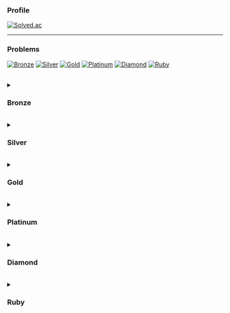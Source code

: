 ### Profile
[![Solved.ac](http://mazassumnida.wtf/api/v2/generate_badge?boj=btte02)](https://solved.ac/btte02)

---

### Problems
    
[![Bronze](https://img.shields.io/badge/-Bronze-AD5600?style=for-the-badge)](#Bronze)
[![Silver](https://img.shields.io/badge/-Silver-435F7A?style=for-the-badge)](#Silver)
[![Gold](https://img.shields.io/badge/-Gold-EC9A00?style=for-the-badge)](#Gold)
[![Platinum](https://img.shields.io/badge/-Platinum-27E2A4?style=for-the-badge)](#Platinum)
[![Diamond](https://img.shields.io/badge/-Diamond-00B4FC?style=for-the-badge)](#Diamond)
[![Ruby](https://img.shields.io/badge/-Ruby-FF0062?style=for-the-badge)](#Ruby)

<br>

<details>
<summary><h3>Bronze</h3></summary>

[![V](https://img.shields.io/badge/V-(13_/_98)-FFFFFF?style=for-the-badge&labelColor=BA2E09)](https://solved.ac/problems/level/1)
 
| # | 제목 | 언어 |
|:-:|-|:-:|
|1000|[A+B]("https://www.acmicpc.net/problem/1000")|[C++17](https://github.com/Knabin/Baekjoon/blob/master/Bronze-5/1000.cpp)|
|1001|[A-B]("https://www.acmicpc.net/problem/1001")|[C++17](https://github.com/Knabin/Baekjoon/blob/master/Bronze-5/1001.cpp)|
|1008|[A/B]("https://www.acmicpc.net/problem/1008")|[C++17](https://github.com/Knabin/Baekjoon/blob/master/Bronze-5/1008.cpp)|
|1550|[16진수]("https://www.acmicpc.net/problem/1550")|[C++17](https://github.com/Knabin/Baekjoon/blob/master/Bronze-5/1550.cpp)|
|2420|[사파리월드]("https://www.acmicpc.net/problem/2420")|[C++17](https://github.com/Knabin/Baekjoon/blob/master/Bronze-5/2420.cpp)|
|2438|[별 찍기 - 1]("https://www.acmicpc.net/problem/2438")|[C++17](https://github.com/Knabin/Baekjoon/blob/master/Bronze-5/2438.cpp)|
|2475|[검증수]("https://www.acmicpc.net/problem/2475")|[C++17](https://github.com/Knabin/Baekjoon/blob/master/Bronze-5/2475.cpp)|
|2557|[Hello World]("https://www.acmicpc.net/problem/2557")|[C++17](https://github.com/Knabin/Baekjoon/blob/master/Bronze-5/2557.cpp)|
|2558|[A+B - 2]("https://www.acmicpc.net/problem/2558")|[C++17](https://github.com/Knabin/Baekjoon/blob/master/Bronze-5/2558.cpp)|
|2738|[행렬 덧셈]("https://www.acmicpc.net/problem/2738")|[C++17](https://github.com/Knabin/Baekjoon/blob/master/Bronze-5/2738.cpp)|
|2743|[단어 길이 재기]("https://www.acmicpc.net/problem/2743")|[C++17](https://github.com/Knabin/Baekjoon/blob/master/Bronze-5/2743.cpp)|
|8393|[합]("https://www.acmicpc.net/problem/8393")|[C++17](https://github.com/Knabin/Baekjoon/blob/master/Bronze-5/8393.cpp)|
|11654|[아스키 코드]("https://www.acmicpc.net/problem/11654")|[C++17](https://github.com/Knabin/Baekjoon/blob/master/Bronze-5/11654.cpp)|

[![IV](https://img.shields.io/badge/IV-(1_/_122)-FFFFFF?style=for-the-badge&labelColor=C44C0A)](https://solved.ac/problems/level/2)
| # | 제목 | 언어 |
|:-:|-|:-:|
|10808|[알파벳 개수]("https://www.acmicpc.net/problem/10808")|[C++17](https://github.com/Knabin/Baekjoon/blob/master/Bronze-4/10808.cpp)|

[![III](https://img.shields.io/badge/III-(1_/_409)-FFFFFF?style=for-the-badge&labelColor=AD5600)](https://solved.ac/problems/level/3)
| # | 제목 | 언어 |
|:-:|-|:-:|
|1085|[직사각형에서 탈출]("https://www.acmicpc.net/problem/1085")|[C++17](https://github.com/Knabin/Baekjoon/blob/master/Bronze-3/1085.cpp)|

[![II](https://img.shields.io/badge/II-(8_/_797)-FFFFFF?style=for-the-badge&labelColor=C47F0A)](https://solved.ac/problems/level/4)
| # | 제목 | 언어 |
|:-:|-|:-:|
|1152|[단어의 개수]("https://www.acmicpc.net/problem/1152")|[C++17](https://github.com/Knabin/Baekjoon/blob/master/Bronze-2/1152.cpp)|
|1159|[농구 경기]("https://www.acmicpc.net/problem/1159")|[C++17](https://github.com/Knabin/Baekjoon/blob/master/Bronze-2/1159.cpp)|
|2675|[문자열 반복]("https://www.acmicpc.net/problem/2675")|[C++17](https://github.com/Knabin/Baekjoon/blob/master/Bronze-2/2675.cpp)|
|2908|[상수]("https://www.acmicpc.net/problem/2908")|[C++17](https://github.com/Knabin/Baekjoon/blob/master/Bronze-2/2908.cpp)|
|2920|[음계]("https://www.acmicpc.net/problem/2920")|[C++17](https://github.com/Knabin/Baekjoon/blob/master/Bronze-2/2920.cpp)|
|2979|[트럭 주차]("https://www.acmicpc.net/problem/2979")|[C++17](https://github.com/Knabin/Baekjoon/blob/master/Bronze-2/2979.cpp)|
|10809|[알파벳 찾기]("https://www.acmicpc.net/problem/10809")|[C++17](https://github.com/Knabin/Baekjoon/blob/master/Bronze-2/10809.cpp)|
|11720|[숫자의 합]("https://www.acmicpc.net/problem/11720")|[C++17](https://github.com/Knabin/Baekjoon/blob/master/Bronze-2/11720.cpp)|

[![I](https://img.shields.io/badge/I-(7_/_601)-FFFFFF?style=for-the-badge&labelColor=BA8A09)](https://solved.ac/problems/level/5)
| # | 제목 | 언어 |
|:-:|-|:-:|
|1157|[단어 공부]("https://www.acmicpc.net/problem/1157")|[C++17](https://github.com/Knabin/Baekjoon/blob/master/Bronze-1/1157.cpp)|
|1193|[분수찾기]("https://www.acmicpc.net/problem/1193")|[C++17](https://github.com/Knabin/Baekjoon/blob/master/Bronze-1/1193.cpp)|
|1259|[팰린드롬수]("https://www.acmicpc.net/problem/1259")|[C++17](https://github.com/Knabin/Baekjoon/blob/master/Bronze-1/1259.cpp)|
|2309|[일곱 난쟁이]("https://www.acmicpc.net/problem/2309")|[C++17](https://github.com/Knabin/Baekjoon/blob/master/Bronze-1/2309.cpp)|
|10988|[팰린드롬인지 확인하기]("https://www.acmicpc.net/problem/10988")|[C++17](https://github.com/Knabin/Baekjoon/blob/master/Bronze-1/10988.cpp)|
|11050|[이항 계수 1]("https://www.acmicpc.net/problem/11050")|[C++17](https://github.com/Knabin/Baekjoon/blob/master/Bronze-1/11050.cpp)|
|11655|[ROT13]("https://www.acmicpc.net/problem/11655")|[C++17](https://github.com/Knabin/Baekjoon/blob/master/Bronze-1/11655.cpp)|

</details>

<br>

<details>
<summary><h3>Silver</h3></summary> 

[![V](https://img.shields.io/badge/V-(3_/_559)-FFFFFF?style=for-the-badge&labelColor=444487)](https://solved.ac/problems/level/6)
| # | 제목 | 언어 |
|:-:|-|:-:|
|1018|[체스판 다시 칠하기]("https://www.acmicpc.net/problem/1018")|[C++17](https://github.com/Knabin/Baekjoon/blob/master/Silver-5/1018.cpp)|
|1181|[단어 정렬]("https://www.acmicpc.net/problem/1181")|[C++17](https://github.com/Knabin/Baekjoon/blob/master/Silver-5/1181.cpp)|
|1436|[영화감독 숌]("https://www.acmicpc.net/problem/1436")|[C++17](https://github.com/Knabin/Baekjoon/blob/master/Silver-5/1436.cpp)|

[![IV](https://img.shields.io/badge/IV-(3_/_670)-FFFFFF?style=for-the-badge&labelColor=495B91)](https://solved.ac/problems/level/7)
| # | 제목 | 언어 |
|:-:|-|:-:|
|1620|[나는야 포켓몬 마스터 이다솜]("https://www.acmicpc.net/problem/1620")|[C++17](https://github.com/Knabin/Baekjoon/blob/master/Silver-4/1620.cpp)|
|1940|[주몽]("https://www.acmicpc.net/problem/1940")|[C++17](https://github.com/Knabin/Baekjoon/blob/master/Silver-4/1940.cpp)|
|3986|[좋은 단어]("https://www.acmicpc.net/problem/3986")|[C++17](https://github.com/Knabin/Baekjoon/blob/master/Silver-4/3986.cpp)|

[![III](https://img.shields.io/badge/III-(3_/_594)-FFFFFF?style=for-the-badge&labelColor=435F7A)](https://solved.ac/problems/level/8)
| # | 제목 | 언어 |
|:-:|-|:-:|
|1213|[팰린드롬 만들기]("https://www.acmicpc.net/problem/1213")|[C++17](https://github.com/Knabin/Baekjoon/blob/master/Silver-3/1213.cpp)|
|2559|[수열]("https://www.acmicpc.net/problem/2559")|[C++17](https://github.com/Knabin/Baekjoon/blob/master/Silver-3/2559.cpp)|
|9996|[한국이 그리울 땐 서버에 접속하지]("https://www.acmicpc.net/problem/9996")|[C++17](https://github.com/Knabin/Baekjoon/blob/master/Silver-3/9996.cpp)|

[![II](https://img.shields.io/badge/II-(1_/_636)-FFFFFF?style=for-the-badge&labelColor=498191)](https://solved.ac/problems/level/9)
| # | 제목 | 언어 |
|:-:|-|:-:|
|1654|[랜선 자르기]("https://www.acmicpc.net/problem/1654")|[C++17](https://github.com/Knabin/Baekjoon/blob/master/Silver-2/1654.cpp)|

[![I](https://img.shields.io/badge/I-(1_/_721)-FFFFFF?style=for-the-badge&labelColor=448784)](https://solved.ac/problems/level/10)
| # | 제목 | 언어 |
|:-:|-|:-:|
|1629|[곱셈]("https://www.acmicpc.net/problem/1629")|[C++17](https://github.com/Knabin/Baekjoon/blob/master/Silver-1/1629.cpp)|

</details>

<br>

<details>
<summary><h3>Gold</h3></summary>

[![V](https://img.shields.io/badge/V-(0_/_62)-FFFFFF?style=for-the-badge&labelColor=F7670C)](https://solved.ac/problems/level/11)

[![IV](https://img.shields.io/badge/IV-(0_/_112)-FFFFFF?style=for-the-badge&labelColor=D6770B)](https://solved.ac/problems/level/12)

[![III](https://img.shields.io/badge/III-(0_/_409)-FFFFFF?style=for-the-badge&labelColor=EC9A00)](https://solved.ac/problems/level/13)

[![II](https://img.shields.io/badge/II-(0_/_710)-FFFFFF?style=for-the-badge&labelColor=D6A30B)](https://solved.ac/problems/level/14)

[![I](https://img.shields.io/badge/I-(0_/_447)-FFFFFF?style=for-the-badge&labelColor=F7D40C)](https://solved.ac/problems/level/15)

</details>

<br>

<details>
<summary><h3>Platinum</h3></summary>

[![V](https://img.shields.io/badge/V-(0_/_62)-FFFFFF?style=for-the-badge&labelColor=1DC2F0)](https://solved.ac/problems/level/16)

[![IV](https://img.shields.io/badge/IV-(0_/_112)-FFFFFF?style=for-the-badge&labelColor=1EFAEF)](https://solved.ac/problems/level/17)

[![III](https://img.shields.io/badge/III-(0_/_409)-FFFFFF?style=for-the-badge&labelColor=27E2A4)](https://solved.ac/problems/level/18)

[![II](https://img.shields.io/badge/II-(0_/_710)-FFFFFF?style=for-the-badge&labelColor=1EFA72)](https://solved.ac/problems/level/19)

[![I](https://img.shields.io/badge/I-(0_/_447)-FFFFFF?style=for-the-badge&labelColor=1DF032)](https://solved.ac/problems/level/20)

</details>

<br>

<details>
<summary><h3>Diamond</h3></summary>

[![V](https://img.shields.io/badge/V-(0_/_62)-FFFFFF?style=for-the-badge&labelColor=0D3BFE)](https://solved.ac/problems/level/21)

[![IV](https://img.shields.io/badge/IV-(0_/_112)-FFFFFF?style=for-the-badge&labelColor=0B6EE6)](https://solved.ac/problems/level/22)

[![III](https://img.shields.io/badge/III-(0_/_409)-FFFFFF?style=for-the-badge&labelColor=00B4FC)](https://solved.ac/problems/level/23)

[![II](https://img.shields.io/badge/II-(0_/_710)-FFFFFF?style=for-the-badge&labelColor=0BE1E6)](https://solved.ac/problems/level/24)

[![I](https://img.shields.io/badge/I-(0_/_447)-FFFFFF?style=for-the-badge&labelColor=0DFEBF)](https://solved.ac/problems/level/25)

</details>

<br>

<details>
<summary><h3>Ruby</h3></summary>

[![V](https://img.shields.io/badge/V-(0_/_179)-FFFFFF?style=for-the-badge&labelColor=CC0DFF)](https://solved.ac/problems/level/26)

[![IV](https://img.shields.io/badge/IV-(0_/_98)-FFFFFF?style=for-the-badge&labelColor=E80CCE)](https://solved.ac/problems/level/27)

[![III](https://img.shields.io/badge/III-(0_/_54)-FFFFFF?style=for-the-badge&labelColor=FF0062)](https://solved.ac/problems/level/28)

[![II](https://img.shields.io/badge/II-(0_/_15)-FFFFFF?style=for-the-badge&labelColor=E8130C)](https://solved.ac/problems/level/29)

[![I](https://img.shields.io/badge/I-(0_/_9)-FFFFFF?style=for-the-badge&labelColor=FF380D)](https://solved.ac/problems/level/30)

</details>
